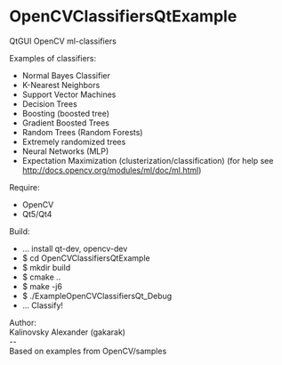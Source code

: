 OpenCVClassifiersQtExample
==========================

QtGUI OpenCV ml-classifiers

Examples of classifiers:
  - Normal Bayes Classifier
  - K-Nearest Neighbors
  - Support Vector Machines
  - Decision Trees
  - Boosting (boosted tree)
  - Gradient Boosted Trees
  - Random Trees (Random Forests)
  - Extremely randomized trees
  - Neural Networks (MLP)
  - Expectation Maximization (clusterization/classification)
(for help see http://docs.opencv.org/modules/ml/doc/ml.html)

Require:
  - OpenCV
  - Qt5/Qt4

Build:
  - ... install qt-dev, opencv-dev
  - $ cd OpenCVClassifiersQtExample
  - $ mkdir build
  - $ cmake ..
  - $ make -j6
  - $ ./ExampleOpenCVClassifiersQt_Debug
  - ... Classify!

Author:  
    Kalinovsky Alexander (gakarak)  
    --  
    Based on examples from OpenCV/samples  
